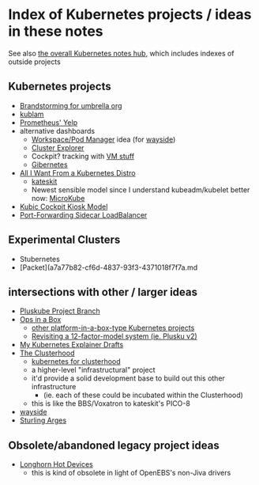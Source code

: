 # Index of Kubernetes projects / ideas in these notes

See also [the overall Kubernetes notes hub](f7ab56ca-06db-4c96-808f-4d0b0ee47819.md), which includes indexes of outside projects

## Kubernetes projects

- [Brandstorming for umbrella org](0384566f-5e4c-4ba7-8fef-a77d172b06cc.md)
- [kublam](ac4002a3-362d-4fcf-af10-3ed270fbb9fc.md)
- [Prometheus' Yelp](435b37d1-1a67-4894-99ad-bddcc405bf93.md)
- alternative dashboards
  - [Workspace/Pod Manager](31201498-292d-4923-ab42-d5ee9c2d5a08.md) idea (for [wayside](21af29aa-0dfe-4145-877f-7eb51e38f53e.md))
  - [Cluster Explorer](989ccbc6-fd86-454c-ae87-21b20a54e479.md)
  - Cockpit? tracking with [VM stuff](a48a24b4-28b1-4658-aa93-56022ab95f48.md)
  - [Gibernetes](0fa8e731-d868-4c15-b86d-2c8ca354f992.md)
- [All I Want From a Kubernetes Distro](6f700af3-469e-436e-828f-a08928027b5a.md)
  - [kateskit](ebf47d2a-8719-4d66-80cd-dbbabaf98165.md)
  - Newest sensible model since I understand kubeadm/kubelet better now: [MicroKube](117eca91-2e6b-4594-a6b8-8224a1fc7133.md)
- [Kubic Cockpit Kiosk Model](9b9821b0-f2f9-4290-89d0-b9688b51c3f0.md)
- [Port-Forwarding Sidecar LoadBalancer](c115887b-0a2d-4ff2-98e3-31c76372582a.md)

## Experimental Clusters

- Stubernetes
- [Packet](a7a77b82-cf6d-4837-93f3-4371018f7f7a.md

## intersections with other / larger ideas

- [Pluskube Project Branch](7febb0b3-9449-4b79-94e8-35c7f90e489e.md)
- [Ops in a Box](035d1e22-7dca-4901-aa4a-1624e7a6a15c.md)
  - [other platform-in-a-box-type Kubernetes projects](8f455b9a-4383-4af4-9882-4b58e11dc316.md)
  - [Revisiting a 12-factor-model system (ie. Plusku v2)](efd17565-9150-4eaf-a445-157823bdd89f.md)
- [My Kubernetes Explainer Drafts](00a06821-be30-45d7-83c2-c88f2acbdbfd.md)
- [The Clusterhood](9664b592-59ed-4ac5-bf15-9b67f67af111.md)
  - [kubernetes for clusterhood](c8a51c70-624b-42e9-aec8-aa5db1b7cf87.md)
  - a higher-level "infrastructural" project
  - it'd provide a solid development base to build out this other infrastructure
    - (ie. each of these could be incubated within the Clusterhood)
  - this is like the BBS/Voxatron to kateskit's PICO-8
- [wayside](21af29aa-0dfe-4145-877f-7eb51e38f53e.md)
- [Sturling Arges](4eb71c89-f1d5-4d98-8363-1eb9e5cc0ca1.md)

## Obsolete/abandoned legacy project ideas

- [Longhorn Hot Devices](b07a7c96-040d-405a-aa7f-92e401feede8.md)
  - this is kind of obsolete in light of OpenEBS's non-Jiva drivers
